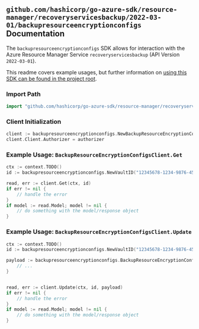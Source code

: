 
## `github.com/hashicorp/go-azure-sdk/resource-manager/recoveryservicesbackup/2022-03-01/backupresourceencryptionconfigs` Documentation

The `backupresourceencryptionconfigs` SDK allows for interaction with the Azure Resource Manager Service `recoveryservicesbackup` (API Version `2022-03-01`).

This readme covers example usages, but further information on [using this SDK can be found in the project root](https://github.com/hashicorp/go-azure-sdk/tree/main/docs).

### Import Path

```go
import "github.com/hashicorp/go-azure-sdk/resource-manager/recoveryservicesbackup/2022-03-01/backupresourceencryptionconfigs"
```


### Client Initialization

```go
client := backupresourceencryptionconfigs.NewBackupResourceEncryptionConfigsClientWithBaseURI("https://management.azure.com")
client.Client.Authorizer = authorizer
```


### Example Usage: `BackupResourceEncryptionConfigsClient.Get`

```go
ctx := context.TODO()
id := backupresourceencryptionconfigs.NewVaultID("12345678-1234-9876-4563-123456789012", "example-resource-group", "vaultValue")

read, err := client.Get(ctx, id)
if err != nil {
	// handle the error
}
if model := read.Model; model != nil {
	// do something with the model/response object
}
```


### Example Usage: `BackupResourceEncryptionConfigsClient.Update`

```go
ctx := context.TODO()
id := backupresourceencryptionconfigs.NewVaultID("12345678-1234-9876-4563-123456789012", "example-resource-group", "vaultValue")

payload := backupresourceencryptionconfigs.BackupResourceEncryptionConfigResource{
	// ...
}


read, err := client.Update(ctx, id, payload)
if err != nil {
	// handle the error
}
if model := read.Model; model != nil {
	// do something with the model/response object
}
```
